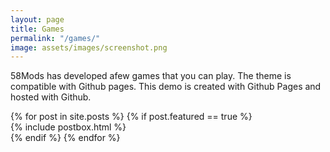 ```yaml
---
layout: page
title: Games
permalink: "/games/"
image: assets/images/screenshot.png
---
```


58Mods has developed afew games that you can play.
The theme is compatible with Github pages. This demo is created with Github Pages and hosted with Github.

<section class="row">
    <div>
        {% for post in site.posts %}
            {% if post.featured == true %}
                <div class="col-md-4 mb-5">
                {% include postbox.html %}
                </div>
            {% endif %}
        {% endfor %}
  </div>
</section>
